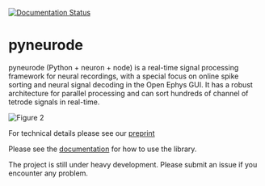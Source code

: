 [![Documentation Status](https://readthedocs.org/projects/pyneurode/badge/?version=latest)](https://pyneurode.readthedocs.io/en/latest/?badge=latest)

# pyneurode
pyneurode (Python + neuron + node) is a real-time signal processing framework for neural recordings, with a special focus on online spike sorting and neural signal decoding in the Open Ephys GUI. It has a robust architecture for parallel processing and can sort hundreds of channel of tetrode signals in real-time.

![Figure 2](https://user-images.githubusercontent.com/3406709/177898032-09121473-66c1-4b1d-843a-4b82b1a73bd1.png)

For technical details please see our [preprint](https://www.biorxiv.org/content/10.1101/2022.01.18.476764v1)

Please see the [documentation](https://pyneurode.readthedocs.io/en/latest/) for how to use the library.

The project is still under heavy development. Please submit an issue if you encounter any problem.
